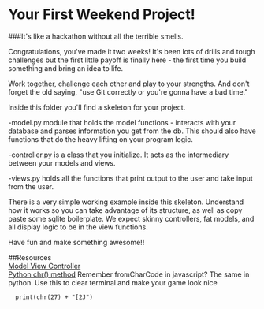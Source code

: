 Your First Weekend Project!
===========================

###It's like a hackathon without all the terrible smells.

Congratulations, you've made it two weeks! It's been lots of drills and tough challenges but the first little payoff is finally here - the first time you build something and bring an idea to life.

Work together, challenge each other and play to your strengths. And don't forget the old saying, "use Git correctly or you're gonna have a bad time."

Inside this folder you'll find a skeleton for your project. 

-model.py module that holds the model functions - interacts with your database and parses information you get from the db. This should also have functions that do the heavy lifting on your program logic. 

-controller.py is a class that you initialize. It acts as the intermediary between your models and views.

-views.py holds all the functions that print output to the user and take input from the user.

There is a very simple working example inside this skeleton. Understand how it works so you can take advantage of its structure, as well as copy paste some sqlite boilerplate. We expect skinny controllers, fat models, and all display logic to be in the view functions.

Have fun and make something awesome!!

##Resources  
[Model View Controller](http://en.wikipedia.org/wiki/Model%E2%80%93view%E2%80%93controller)  
[Python chr() method](https://docs.python.org/2/library/functions.html#chr)
Remember fromCharCode in javascript? The same in python. Use this to clear terminal and make your game look nice

      print(chr(27) + "[2J")
      
